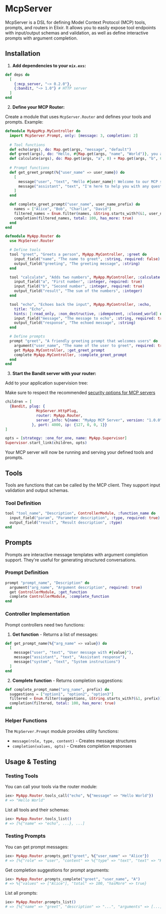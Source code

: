 # McpServer


McpServer is a DSL for defining Model Context Protocol (MCP) tools, prompts, and routers in Elixir. It allows you to easily expose tool endpoints with input/output schemas and validation, as well as define interactive prompts with argument completion.

## Installation

1. **Add dependencies to your `mix.exs`:**

```elixir
def deps do
  [
    {:mcp_server, "~> 0.2.0"},
    {:bandit, "~> 1.0"} # HTTP server
  ]
end
```

2. **Define your MCP Router:**

Create a module that uses `McpServer.Router` and defines your tools and prompts. Example:

```elixir
defmodule MyAppMcp.MyController do
  import McpServer.Prompt, only: [message: 3, completion: 2]
  
  # Tool functions
  def echo(args), do: Map.get(args, "message", "default")
  def greet(args), do: "Hello, #{Map.get(args, "name", "World")}, you are connected with the session #{Process.get(:session_id)}!"
  def calculate(args), do: Map.get(args, "a", 0) + Map.get(args, "b", 0)
  
  # Prompt functions
  def get_greet_prompt(%{"user_name" => user_name}) do
    [
      message("user", "text", "Hello #{user_name}! Welcome to our MCP server. How can I assist you today?"),
      message("assistant", "text", "I'm here to help you with any questions or tasks you might have.")
    ]
  end

  def complete_greet_prompt("user_name", user_name_prefix) do
    names = ["Alice", "Bob", "Charlie", "David"]
    filtered_names = Enum.filter(names, &String.starts_with?(&1, user_name_prefix))
    completion(filtered_names, total: 100, has_more: true)
  end
end

defmodule MyApp.Router do
  use McpServer.Router

  # Define tools
  tool "greet", "Greets a person", MyApp.MyController, :greet do
    input_field("name", "The name to greet", :string, required: false)
    output_field("greeting", "The greeting message", :string)
  end

  tool "calculate", "Adds two numbers", MyApp.MyController, :calculate do
    input_field("a", "First number", :integer, required: true)
    input_field("b", "Second number", :integer, required: true)
    output_field("result", "The sum of the numbers", :integer)
  end

  tool "echo", "Echoes back the input", MyApp.MyController, :echo,
    title: "Echo",
    hints: [:read_only, :non_destructive, :idempotent, :closed_world] do
    input_field("message", "The message to echo", :string, required: true)
    output_field("response", "The echoed message", :string)
  end

  # Define prompts
  prompt "greet", "A friendly greeting prompt that welcomes users" do
    argument("user_name", "The name of the user to greet", required: true)
    get MyApp.MyController, :get_greet_prompt
    complete MyApp.MyController, :complete_greet_prompt
  end
end
```

3. **Start the Bandit server with your router:**

Add to your application supervision tree:

Make sure to respect the recommended [security options for MCP servers](https://modelcontextprotocol.io/specification/2025-06-18/basic/transports#security-warning)

```elixir
children = [
  {Bandit, plug: {
              McpServer.HttpPlug,
              router: MyApp.Router,
              server_info: %{name: "MyApp MCP Server", version: "1.0.0"}
            }, port: 4000, ip: {127, 0, 0, 1}}
]

opts = [strategy: :one_for_one, name: MyApp.Supervisor]
Supervisor.start_link(children, opts)
```

Your MCP server will now be running and serving your defined tools and prompts.

## Tools

Tools are functions that can be called by the MCP client. They support input validation and output schemas.

### Tool Definition

```elixir
tool "tool_name", "Description", ControllerModule, :function_name do
  input_field("param", "Parameter description", :type, required: true)
  output_field("result", "Result description", :type)
end
```

## Prompts

Prompts are interactive message templates with argument completion support. They're useful for generating structured conversations.

### Prompt Definition

```elixir
prompt "prompt_name", "Description" do
  argument("arg_name", "Argument description", required: true)
  get ControllerModule, :get_function
  complete ControllerModule, :complete_function
end
```

### Controller Implementation

Prompt controllers need two functions:

1. **Get function** - Returns a list of messages:
```elixir
def get_prompt_name(%{"arg_name" => value}) do
  [
    message("user", "text", "User message with #{value}"),
    message("assistant", "text", "Assistant response"),
    message("system", "text", "System instructions")
  ]
end
```

2. **Complete function** - Returns completion suggestions:
```elixir
def complete_prompt_name("arg_name", prefix) do
  suggestions = ["option1", "option2", "option3"]
  filtered = Enum.filter(suggestions, &String.starts_with?(&1, prefix))
  completion(filtered, total: 100, has_more: true)
end
```

### Helper Functions

The `McpServer.Prompt` module provides utility functions:

- `message(role, type, content)` - Creates message structures
- `completion(values, opts)` - Creates completion responses

## Usage & Testing

### Testing Tools

You can call your tools via the router module:

```elixir
iex> MyApp.Router.tools_call("echo", %{"message" => "Hello World"})
# => "Hello World"
```

List all tools and their schemas:

```elixir
iex> MyApp.Router.tools_list()
# => [%{"name" => "echo", ...}, ...]
```

### Testing Prompts

You can get prompt messages:

```elixir
iex> MyApp.Router.prompts_get("greet", %{"user_name" => "Alice"})
# => [%{"role" => "user", "content" => %{"type" => "text", "text" => "Hello Alice! ..."}}, ...]
```

Get completion suggestions for prompt arguments:

```elixir
iex> MyApp.Router.prompts_complete("greet", "user_name", "A")
# => %{"values" => ["Alice"], "total" => 100, "hasMore" => true}
```

List all prompts:

```elixir
iex> MyApp.Router.prompts_list()
# => [%{"name" => "greet", "description" => "...", "arguments" => [...]}, ...]
```
